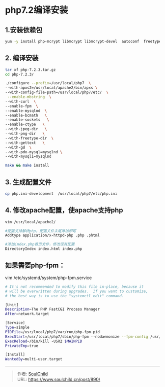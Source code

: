 # php7.2编译安装

<!--more-->
## 1.安装依赖包

```bash
yum -y install php-mcrypt libmcrypt libmcrypt-devel  autoconf  freetype freetype-devel gd libmcrypt libpng libpng-devel openjpeg openjpeg-devel  libjpeg libjpeg-devel  libxml2 libxml2-devel zlib curl curl-devel 
```

## 2. 编译安装

```bash
tar xf php-7.2.3.tar.gz
cd php-7.2.3/

./configure --prefix=/usr/local/php7  \
--with-apxs2=/usr/local/apache2/bin/apxs \
--with-config-file-path=/usr/local/php7/etc/  \
 --enable-mbstring  \
--with-curl  \
--enable-fpm  \
--enable-mysqlnd  \
--enable-bcmath   \
--enable-sockets   \
--enable-ctype   \
--with-jpeg-dir   \
--with-png-dir   \
--with-freetype-dir  \
--with-gettext   \
--with-gd  \
--with-pdo-mysql=mysqlnd \
--with-mysqli=mysqlnd

make && make install
```

## 3. 生成配置文件

```bash
cp php.ini-development  /usr/local/php7/etc/php.ini
```
 

## 4. 修改apache配置，使apache支持php

```bash
vim /usr/local/apache2/

#配置支持解析php，配置文件末尾添加即可
Addtype application/x-httpd-php .php .phtml

#添加index.php首页文件，修改现有配置
DirectoryIndex index.html index.php
```


## 如果需要php-fpm：
vim /etc/systemd/system/php-fpm.service
```bash
# It's not recommended to modify this file in-place, because it
# will be overwritten during upgrades.  If you want to customize,
# the best way is to use the "systemctl edit" command.

[Unit]
Description=The PHP FastCGI Process Manager
After=network.target

[Service]
Type=simple
PIDFile=/usr/local/php7/var/run/php-fpm.pid
ExecStart=/usr/local/php7/sbin/php-fpm --nodaemonize --fpm-config /usr/local/php7/etc/php-fpm.conf
ExecReload=/bin/kill -USR2 $MAINPID
PrivateTmp=true

[Install]
WantedBy=multi-user.target
```



---

> 作者: [SoulChild](https://www.soulchild.cn)  
> URL: https://www.soulchild.cn/post/890/  

